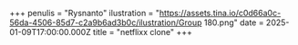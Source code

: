 +++
penulis = "Rysnanto"
ilustration = "https://assets.tina.io/c0d66a0c-56da-4506-85d7-c2a9b6ad3b0c/ilustration/Group 180.png"
date = 2025-01-09T17:00:00.000Z
title = "netflixx clone"
+++

